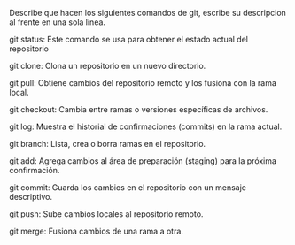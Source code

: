 Describe que hacen los siguientes comandos de git, escribe su descripcion al frente en una sola linea.

git status: Este comando se usa para obtener el estado actual del repositorio

git clone:  Clona un repositorio en un nuevo directorio.

git pull: Obtiene cambios del repositorio remoto y los fusiona con la rama local.

git checkout: Cambia entre ramas o versiones específicas de archivos.

git log: Muestra el historial de confirmaciones (commits) en la rama actual.

git branch: Lista, crea o borra ramas en el repositorio.

git add: Agrega cambios al área de preparación (staging) para la próxima confirmación.

git commit: Guarda los cambios en el repositorio con un mensaje descriptivo.

git push: Sube cambios locales al repositorio remoto.

git merge: Fusiona cambios de una rama a otra.
